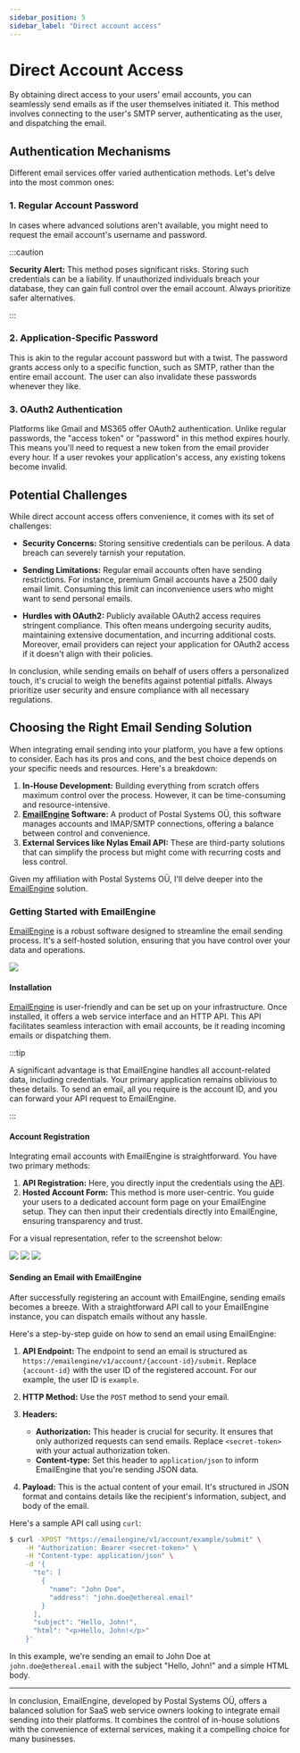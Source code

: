 ```yaml
---
sidebar_position: 5
sidebar_label: "Direct account access"
---
```


# Direct Account Access

By obtaining direct access to your users' email accounts, you can seamlessly send emails as if the user themselves initiated it. This method involves connecting to the user's SMTP server, authenticating as the user, and dispatching the email.

## Authentication Mechanisms

Different email services offer varied authentication methods. Let's delve into the most common ones:

### 1. Regular Account Password

In cases where advanced solutions aren't available, you might need to request the email account's username and password.

:::caution

**Security Alert:** This method poses significant risks. Storing such credentials can be a liability. If unauthorized individuals breach your database, they can gain full control over the email account. Always prioritize safer alternatives.

:::

### 2. Application-Specific Password

This is akin to the regular account password but with a twist. The password grants access only to a specific function, such as SMTP, rather than the entire email account. The user can also invalidate these passwords whenever they like.

### 3. OAuth2 Authentication

Platforms like Gmail and MS365 offer OAuth2 authentication. Unlike regular passwords, the "access token" or "password" in this method expires hourly. This means you'll need to request a new token from the email provider every hour. If a user revokes your application's access, any existing tokens become invalid.

## Potential Challenges

While direct account access offers convenience, it comes with its set of challenges:

- **Security Concerns:** Storing sensitive credentials can be perilous. A data breach can severely tarnish your reputation.
- **Sending Limitations:** Regular email accounts often have sending restrictions. For instance, premium Gmail accounts have a 2500 daily email limit. Consuming this limit can inconvenience users who might want to send personal emails.

- **Hurdles with OAuth2:** Publicly available OAuth2 access requires stringent compliance. This often means undergoing security audits, maintaining extensive documentation, and incurring additional costs. Moreover, email providers can reject your application for OAuth2 access if it doesn't align with their policies.

In conclusion, while sending emails on behalf of users offers a personalized touch, it's crucial to weigh the benefits against potential pitfalls. Always prioritize user security and ensure compliance with all necessary regulations.

## Choosing the Right Email Sending Solution

When integrating email sending into your platform, you have a few options to consider. Each has its pros and cons, and the best choice depends on your specific needs and resources. Here's a breakdown:

1. **In-House Development:** Building everything from scratch offers maximum control over the process. However, it can be time-consuming and resource-intensive.
2. **[EmailEngine](https://emailengine.app/) Software:** A product of Postal Systems OÜ, this software manages accounts and IMAP/SMTP connections, offering a balance between control and convenience.
3. **External Services like Nylas Email API:** These are third-party solutions that can simplify the process but might come with recurring costs and less control.

Given my affiliation with Postal Systems OÜ, I'll delve deeper into the [EmailEngine](https://emailengine.app/) solution.

### Getting Started with EmailEngine

[EmailEngine](https://emailengine.app/) is a robust software designed to streamline the email sending process. It's a self-hosted solution, ensuring that you have control over your data and operations.

<div className="text--center custom-image">
    <a href="https://emailengine.app/"><img src="/img/emailengine.png" /></a>
</div>

#### Installation

[EmailEngine](https://emailengine.app/) is user-friendly and can be set up on your infrastructure. Once installed, it offers a web service interface and an HTTP API. This API facilitates seamless interaction with email accounts, be it reading incoming emails or dispatching them.

:::tip

A significant advantage is that EmailEngine handles all account-related data, including credentials. Your primary application remains oblivious to these details. To send an email, all you require is the account ID, and you can forward your API request to EmailEngine.

:::

#### Account Registration

Integrating email accounts with EmailEngine is straightforward. You have two primary methods:

1. **API Registration:** Here, you directly input the credentials using the [API](https://api.emailengine.app/#operation/postV1Account).
2. **Hosted Account Form:** This method is more user-centric. You guide your users to a dedicated account form page on your EmailEngine setup. They can then input their credentials directly into EmailEngine, ensuring transparency and trust.

For a visual representation, refer to the screenshot below:

<img src="/img/examples/hosted1.jpg" className="text--center custom-image-lg custom-image-border" />

<img src="/img/examples/hosted2.jpg" className="text--center custom-image-lg custom-image-border" />

<img src="/img/examples/hosted3.jpg" className="text--center custom-image-lg custom-image-border" />

#### Sending an Email with EmailEngine

After successfully registering an account with EmailEngine, sending emails becomes a breeze. With a straightforward API call to your EmailEngine instance, you can dispatch emails without any hassle.

Here's a step-by-step guide on how to send an email using EmailEngine:

1. **API Endpoint:** The endpoint to send an email is structured as `https://emailengine/v1/account/{account-id}/submit`. Replace `{account-id}` with the user ID of the registered account. For our example, the user ID is `example`.

2. **HTTP Method:** Use the `POST` method to send your email.

3. **Headers:**

   - **Authorization:** This header is crucial for security. It ensures that only authorized requests can send emails. Replace `<secret-token>` with your actual authorization token.
   - **Content-type:** Set this header to `application/json` to inform EmailEngine that you're sending JSON data.

4. **Payload:** This is the actual content of your email. It's structured in JSON format and contains details like the recipient's information, subject, and body of the email.

Here's a sample API call using `curl`:

```bash
$ curl -XPOST "https://emailengine/v1/account/example/submit" \
    -H "Authorization: Bearer <secret-token>" \
    -H "Content-type: application/json" \
    -d '{
      "to": [
        {
          "name": "John Doe",
          "address": "john.doe@ethereal.email"
        }
      ],
      "subject": "Hello, John!",
      "html": "<p>Hello, John!</p>"
    }'
```

In this example, we're sending an email to John Doe at `john.doe@ethereal.email` with the subject "Hello, John!" and a simple HTML body.

---

In conclusion, EmailEngine, developed by Postal Systems OÜ, offers a balanced solution for SaaS web service owners looking to integrate email sending into their platforms. It combines the control of in-house solutions with the convenience of external services, making it a compelling choice for many businesses.
